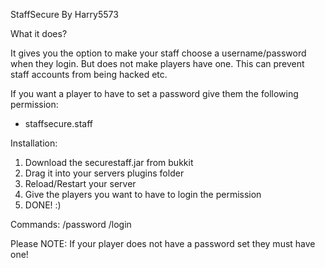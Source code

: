 StaffSecure By Harry5573

What it does?

It gives you the option to make your staff choose a username/password when they login. But does not make players have one. This can prevent staff accounts from being hacked etc.

If you want a player to have to set a password give them the following permission:
- staffsecure.staff

Installation:
1) Download the securestaff.jar from bukkit
2) Drag it into your servers plugins folder
3) Reload/Restart your server
4) Give the players you want to have to login the permission
5) DONE! :)

Commands:
/password <pass>
/login <pass>

Please NOTE:
If your player does not have a password set they must have one!